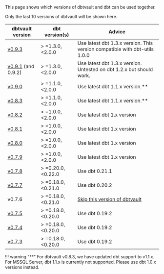 This page shows which versions of dbtvault and dbt can be used together.

Only the last 10 versions of dbtvault will be shown here.

| dbtvault version                                                          | dbt version(s)     | Advice                                                                              | 
|---------------------------------------------------------------------------|--------------------|-------------------------------------------------------------------------------------|
| [v0.9.3](https://hub.getdbt.com/datavault-uk/dbtvault/0.9.3/)             | > =1.3.0, <2.0.0   | Use latest dbt 1.3.x version. This version compatible with dbt-utils 1.0.0          |
| [v0.9.1](https://hub.getdbt.com/datavault-uk/dbtvault/0.9.1/) (and 0.9.2) | > =1.3.0, <2.0.0   | Use latest dbt 1.3.x version. Untested on dbt 1.2.x but should work.                |
| [v0.9.0](https://hub.getdbt.com/datavault-uk/dbtvault/0.9.0/)             | > =1.1.0, <2.0.0   | Use latest dbt 1.1.x version.**                                                     |
| [v0.8.3](https://hub.getdbt.com/datavault-uk/dbtvault/0.8.3/)             | > =1.1.0, <2.0.0   | Use latest dbt 1.1.x version.**                                                     |
| [v0.8.2](https://hub.getdbt.com/datavault-uk/dbtvault/0.8.2/)             | > =1.0.0, <2.0.0   | Use latest dbt 1.x version                                                          |
| [v0.8.1](https://hub.getdbt.com/datavault-uk/dbtvault/0.8.1/)             | > =1.0.0, <2.0.0   | Use latest dbt 1.x version                                                          |
| [v0.8.0](https://hub.getdbt.com/datavault-uk/dbtvault/0.8.0/)             | > =1.0.0, <2.0.0   | Use latest dbt 1.x version                                                          |
| [v0.7.9](https://hub.getdbt.com/datavault-uk/dbtvault/0.7.9/)             | > =1.0.0, <2.0.0   | Use latest dbt 1.x version                                                          |
| [v0.7.8](https://hub.getdbt.com/datavault-uk/dbtvault/0.7.8/)             | > =0.20.0, <0.22.0 | Use dbt 0.21.1                                                                      |
| [v0.7.7](https://hub.getdbt.com/datavault-uk/dbtvault/0.7.7/)             | > =0.18.0, <0.21.0 | Use dbt 0.20.2                                                                      |
| v0.7.6                                                                    | > =0.18.0, <0.21.0 | [Skip this version of dbtvault](https://github.com/Datavault-UK/dbtvault/issues/36) |
| [v0.7.5](https://hub.getdbt.com/datavault-uk/dbtvault/0.7.5/)             | > =0.18.0, <0.20.0 | Use dbt 0.19.2                                                                      |
| [v0.7.4](https://hub.getdbt.com/datavault-uk/dbtvault/0.7.4/)             | > =0.18.0, <0.20.0 | Use dbt 0.19.2                                                                      |
| [v0.7.3](https://hub.getdbt.com/datavault-uk/dbtvault/0.7.3/)             | > =0.18.0, <0.20.0 | Use dbt 0.19.2                                                                      |

!!! warning "**"
For dbtvault v0.8.3, we have updated dbt support to v1.1.x. For MSSQL Server, dbt 1.1.x is currently not supported.
Please use dbt 1.0.x versions instead.